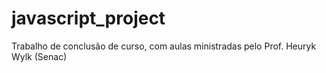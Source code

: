 # javascript_project
Trabalho de conclusão de curso, com aulas ministradas pelo Prof. Heuryk Wylk (Senac)

